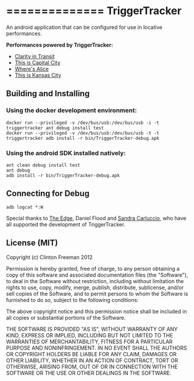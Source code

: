==============
TriggerTracker
==============

An android application that can be configured for use in locative performances.

**Performances powered by TriggerTracker:**

* [Clarity in Transit](http://reprage.com/post/clarity-in-transit/)
* [This is Capital City](http://reprage.com/post/capital-city/)
* [Where's Alice](http://reprage.com/post/alice/)
* [This is Kansas City](http://reprage.com/post/kansas/)

## Building and Installing

### Using the docker development environment:

	docker run --privileged -v /dev/bus/usb:/dev/bus/usb -i -t triggertracker ant debug install test
	docker run --privileged -v /dev/bus/usb:/dev/bus/usb -t -t triggertracker adb install -r bin/TriggerTracker-debug.apk

### Using the android SDK installed natively:

	ant clean debug install test
	ant debug
	adb install -r bin/TriggerTracker-debug.apk

## Connecting for Debug

	adb logcat *:W

Special thanks to [The Edge](http://edgeqld.org.au/), Daniel Flood and [Sandra Carluccio](http://sandracarluccio.net/), who have all supported the development of TriggerTracker.

## License (MIT)

Copyright (c) Clinton Freeman 2012

Permission is hereby granted, free of charge, to any person obtaining a copy of this software and
associated documentation files (the "Software"), to deal in the Software without restriction,
including without limitation the rights to use, copy, modify, merge, publish, distribute,
sublicense, and/or sell copies of the Software, and to permit persons to whom the Software is
furnished to do so, subject to the following conditions:

The above copyright notice and this permission notice shall be included in all copies or
substantial portions of the Software.

THE SOFTWARE IS PROVIDED "AS IS", WITHOUT WARRANTY OF ANY KIND, EXPRESS OR IMPLIED, INCLUDING BUT
NOT LIMITED TO THE WARRANTIES OF MERCHANTABILITY, FITNESS FOR A PARTICULAR PURPOSE AND
NONINFRINGEMENT. IN NO EVENT SHALL THE AUTHORS OR COPYRIGHT HOLDERS BE LIABLE FOR ANY CLAIM,
DAMAGES OR OTHER LIABILITY, WHETHER IN AN ACTION OF CONTRACT, TORT OR OTHERWISE, ARISING FROM,
OUT OF OR IN CONNECTION WITH THE SOFTWARE OR THE USE OR OTHER DEALINGS IN THE SOFTWARE.
